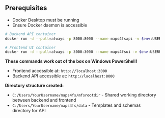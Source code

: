 ## Prerequisites
- Docker Desktop must be running
- Ensure Docker daemon is accessible

```bash
# Backend API container
docker run -d --pull=always -p 8000:8000 --name maps4fsapi -v $env:USERPROFILE/maps4fs/mfsrootdir:/usr/src/app/mfsrootdir -v $env:USERPROFILE/maps4fs/data:/usr/src/app/data iwatkot/maps4fsapi
```

```bash
# Frontend UI container
docker run -d --pull=always -p 3000:3000 --name maps4fsui -v $env:USERPROFILE/maps4fs/mfsrootdir:/usr/src/app/mfsrootdir iwatkot/maps4fsui
```

**These commands work out of the box on Windows PowerShell!**
- Frontend accessible at: `http://localhost:3000`
- Backend API accessible at: `http://localhost:8000`

**Directory structure created:**
- `C:/Users/YourUsername/maps4fs/mfsrootdir` - Shared working directory between backend and frontend
- `C:/Users/YourUsername/maps4fs/data` - Templates and schemas directory for API